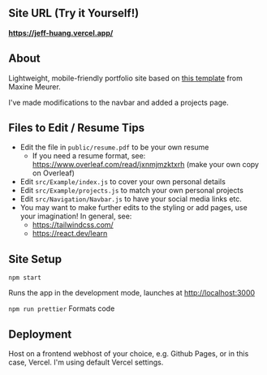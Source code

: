 ## Site URL (Try it Yourself!)
**https://jeff-huang.vercel.app/**

## About
Lightweight, mobile-friendly portfolio site based on [this template](https://github.com/mmeurer00/react-navbar-tailwindcss) from Maxine Meurer. 

I've made modifications to the navbar and added a projects page.

## Files to Edit / Resume Tips
- Edit the file in `public/resume.pdf` to be your own resume
    - If you need a resume format, see: https://www.overleaf.com/read/jxnmjmzktxrh (make your own copy on Overleaf)
- Edit `src/Example/index.js` to cover your own personal details
- Edit `src/Example/projects.js` to match your own personal projects
- Edit `src/Navigation/Navbar.js` to have your social media links etc.
- You may want to make further edits to the styling or add pages, use your imagination! In general, see:
    - https://tailwindcss.com/
    - https://react.dev/learn


## Site Setup

`npm start`

Runs the app in the development mode, launches at [http://localhost:3000](http://localhost:3000)

`npm run prettier`
Formats code

## Deployment
Host on a frontend webhost of your choice, e.g. Github Pages, or in this case, Vercel. I'm using default Vercel settings.

